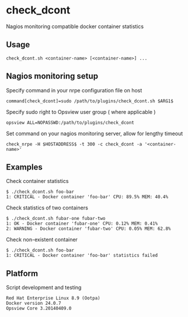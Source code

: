 # check_dcont
Nagios monitoring compatible docker container statistics

## Usage
```
check_dcont.sh <container-name> [<container-name>] ...
```

## Nagios monitoring setup
Specify command in your nrpe configuration file on host

```
command[check_dcont]=sudo /path/to/plugins/check_dcont.sh $ARG1$
```
Specify sudo right to Opsview user group ( where applicable )

```
opsview ALL=NOPASSWD:/path/to/plugins/check_dcont
```
Set command on your nagios monitoring server, allow for lengthy timeout

```
check_nrpe -H $HOSTADDRESS$ -t 300 -c check_dcont -a '<container-name>'
```

## Examples
Check container statistics

```
$ ./check_dcont.sh foo-bar
1: CRITICAL - Docker container 'foo-bar' CPU: 89.5% MEM: 40.4%
```

Check statistics of two containers

```
$ ./check_dcont.sh fubar-one fubar-two
1: OK - Docker container 'fubar-one' CPU: 0.12% MEM: 0.41%
2: WARNING - Docker container 'fubar-two' CPU: 0.05% MEM: 62.8%
```
Check non-existent container

```
$ ./check_dcont.sh foo-bar
1: CRITICAL - Docker container 'foo-bar' statistics failed
```
## Platform
Script development and testing

```
Red Hat Enterprise Linux 8.9 (Ootpa)
Docker version 24.0.7
Opsview Core 3.20140409.0

```
